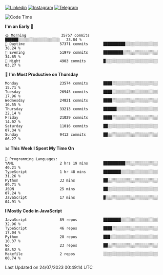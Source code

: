 [![Linkedin](https://img.shields.io/badge/-Archie-blue?style=flat-square&labelColor=gray&logo=Linkedin&logoColor=white&link=https://www.linkedin.com/in/archisdi)](https://www.linkedin.com/in/archisdi)
[![Instagram](https://img.shields.io/badge/-@archisdi-orange?style=flat-square&labelColor=gray&logo=Instagram&logoColor=white&link=https://www.instagram.com/archisdi)](https://www.instagram.com/archisdi)
[![Telegram](https://img.shields.io/badge/-aai-informational?style=flat-square&labelColor=gray&logo=telegram&logoColor=white&link=https://t.me/archisdi)](https://t.me/archisdi)

<!--START_SECTION:waka-->
![Code Time](http://img.shields.io/badge/Code%20Time-2%2C298%20hrs%2011%20mins-blue)

**I'm an Early 🐤** 

```text
🌞 Morning                35757 commits       ██████░░░░░░░░░░░░░░░░░░░   23.84 % 
🌆 Daytime                57371 commits       ██████████░░░░░░░░░░░░░░░   38.24 % 
🌃 Evening                51979 commits       █████████░░░░░░░░░░░░░░░░   34.65 % 
🌙 Night                  4903 commits        █░░░░░░░░░░░░░░░░░░░░░░░░   03.27 % 
```
📅 **I'm Most Productive on Thursday** 

```text
Monday                   23574 commits       ████░░░░░░░░░░░░░░░░░░░░░   15.71 % 
Tuesday                  26945 commits       ████░░░░░░░░░░░░░░░░░░░░░   17.96 % 
Wednesday                24821 commits       ████░░░░░░░░░░░░░░░░░░░░░   16.55 % 
Thursday                 33213 commits       ██████░░░░░░░░░░░░░░░░░░░   22.14 % 
Friday                   21029 commits       ████░░░░░░░░░░░░░░░░░░░░░   14.02 % 
Saturday                 11016 commits       ██░░░░░░░░░░░░░░░░░░░░░░░   07.34 % 
Sunday                   9412 commits        ██░░░░░░░░░░░░░░░░░░░░░░░   06.27 % 
```


📊 **This Week I Spent My Time On** 

```text
💬 Programming Languages: 
YAML                     2 hrs 19 mins       ██████████░░░░░░░░░░░░░░░   40.21 % 
TypeScript               1 hr 48 mins        ████████░░░░░░░░░░░░░░░░░   31.26 % 
Python                   33 mins             ██░░░░░░░░░░░░░░░░░░░░░░░   09.71 % 
JSON                     25 mins             ██░░░░░░░░░░░░░░░░░░░░░░░   07.24 % 
JavaScript               17 mins             █░░░░░░░░░░░░░░░░░░░░░░░░   04.91 % 
```

**I Mostly Code in JavaScript** 

```text
JavaScript               89 repos            ████████░░░░░░░░░░░░░░░░░   32.96 % 
TypeScript               46 repos            ████░░░░░░░░░░░░░░░░░░░░░   17.04 % 
Python                   28 repos            ███░░░░░░░░░░░░░░░░░░░░░░   10.37 % 
Go                       23 repos            ██░░░░░░░░░░░░░░░░░░░░░░░   08.52 % 
Makefile                 2 repos             ░░░░░░░░░░░░░░░░░░░░░░░░░   00.74 % 
```




 Last Updated on 24/07/2023 00:49:14 UTC
<!--END_SECTION:waka-->